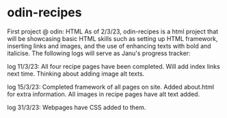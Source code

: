 # odin-recipes
First project @ odin: HTML
As of 2/3/23, odin-recipes is a html project that will be showcasing basic HTML skills such as setting up HTML framework, inserting links and images, and the use of enhancing texts with bold and italicise. The following logs will serve as Janu's progress tracker:

log 11/3/23: All four recipe pages have been completed. Will add index links next time. Thinking about adding image alt texts.

log 15/3/23: Completed framework of all pages on site. Added about.html for extra information. All images in recipe pages have alt text added.

log 31/3/23: Webpages have CSS added to them.
